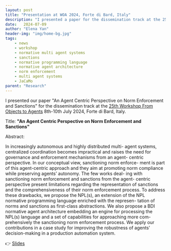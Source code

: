 ```yaml
---
layout: post
title: "Presentation at WOA 2024, Forte di Bard, Italy"
description: "I presented a paper for the dissemination track at the 25th Workshop From Objects to Agents 8th-10th July 2024, Forte di Bard, Italy"
date:   2024-07-09
author: "Elena Yan"
header-img: "img/home-bg.jpg"
tags: 
    - news
    - workshop
    - normative multi agent systems
    - sanctions
    - normative programming language
    - normative agent architecture 
    - norm enforcement
    - multi agent systems
    - JaCaMo
parent: "Research"
---
```


I presented our paper "An Agent Centric Perspective on Norm Enforcement and Sanctions" for the dissemination track at the [25th Workshop From Objects to Agents](https://www.univda.it/woa2024/) 8th-10th July 2024, Forte di Bard, Italy.

Title: **"An Agent Centric Perspective on Norm Enforcement and Sanctions"**

Abstract: 

In increasingly autonomous and highly distributed multi-
agent systems, centralized coordination becomes impractical and raises
the need for governance and enforcement mechanisms from an agent-
centric perspective. In our conceptual view, sanctioning norm enforce-
ment is part of this agent-centric approach and they aim at promoting
norm compliance while preserving agents’ autonomy. The few works deal-
ing with sanctioning norm enforcement and sanctions from the agent-
centric perspective present limitations regarding the representation of
sanctions and the comprehensiveness of their norm enforcement process.
To address these drawbacks, we propose the NPL(s), an extension of
the NPL normative programming language enriched with the represen-
tation of norms and sanctions as first-class abstractions. We also propose
a BDI normative agent architecture embedding an engine for processing
the NPL(s) language and a set of capabilities for approaching more com-
prehensively the sanctioning norm enforcement process. We apply our
contributions in a case study for improving the robustness of agents’
decision-making in a production automation system.

👉 [Slides](../../../../presentation/woa24.pdf)